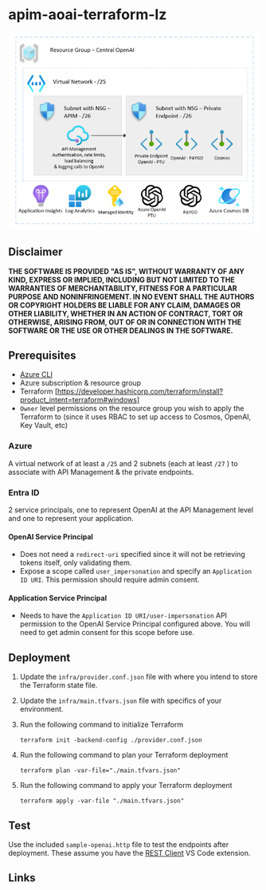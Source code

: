 # apim-aoai-terraform-lz

![architecture](./.img/architecture.png)

## Disclaimer

**THE SOFTWARE IS PROVIDED "AS IS", WITHOUT WARRANTY OF ANY KIND, EXPRESS OR IMPLIED, INCLUDING BUT NOT LIMITED TO THE WARRANTIES OF MERCHANTABILITY, FITNESS FOR A PARTICULAR PURPOSE AND NONINFRINGEMENT. IN NO EVENT SHALL THE AUTHORS OR COPYRIGHT HOLDERS BE LIABLE FOR ANY CLAIM, DAMAGES OR OTHER LIABILITY, WHETHER IN AN ACTION OF CONTRACT, TORT OR OTHERWISE, ARISING FROM, OUT OF OR IN CONNECTION WITH THE SOFTWARE OR THE USE OR OTHER DEALINGS IN THE SOFTWARE.**

## Prerequisites

- [Azure CLI](https://docs.microsoft.com/en-us/cli/azure/install-azure-cli)
- Azure subscription & resource group
- Terraform [https://developer.hashicorp.com/terraform/install?product_intent=terraform#windows]
- `Owner` level permissions on the resource group you wish to apply the Terraform to (since it uses RBAC to set up access to Cosmos, OpenAI, Key Vault, etc)

### Azure

A virtual network of at least a `/25` and 2 subnets (each at least `/27` ) to associate with API Management & the private endpoints.

### Entra ID

2 service principals, one to represent OpenAI at the API Management level and one to represent your application.

#### OpenAI Service Principal

- Does not need a `redirect-uri` specified since it will not be retrieving tokens itself, only validating them.
- Expose a scope called `user_impersonation` and specify an `Application ID URI`. This permission should require admin consent.

#### Application Service Principal

- Needs to have the `Application ID URI/user-impersonation` API permission to the OpenAI Service Principal configured above. You will need to get admin consent for this scope before use.

## Deployment

1. Update the `infra/provider.conf.json` file with where you intend to store the Terraform state file.
1. Update the `infra/main.tfvars.json` file with specifics of your environment.
1. Run the following command to initialize Terraform

    ```shell
    terraform init -backend-config ./provider.conf.json
    ```

1. Run the following command to plan your Terraform deployment

    ```shell
    terraform plan -var-file="./main.tfvars.json"
    ```

1. Run the following command to apply your Terraform deployment

    ```shell
    terraform apply -var-file "./main.tfvars.json"
    ```

## Test

Use the included `sample-openai.http` file to test the endpoints after deployment. These assume you have the [REST Client](https://marketplace.visualstudio.com/items?itemName=humao.rest-client) VS Code extension.

## Links
